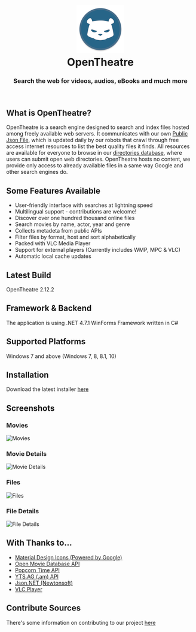 <h1 align="center">
  <img src="/opentheatre/Resources/opentheatre-logo.png" height="128" width="128" alt="Logo" />
  <br />
  OpenTheatre
</h1>

<h3 align="center">Search the web for videos, audios, eBooks and much more </h3>
<div align="center">
</div>
<br />

## What is OpenTheatre?
OpenTheatre is a search engine designed to search and index files hosted among freely available web servers. It communicates with our own [Public Json File](https://dropbox.com/sh/bqb14ty282xm9xi/AACeniqYjhq2auw3KU3oNW2Fa?dl=0), which is updated daily by our robots that crawl through free access internet resources to list the best quality files it finds. All resources are available for everyone to browse in our [directories database](https://github.com/invu/opentheatre/tree/master/api), where users can submit open web directories. OpenTheatre hosts no content, we provide only access to already available files in a same way Google and other search engines do.

## Some Features Available
- User-friendly interface with searches at lightning speed
- Multilingual support - contributions are welcome!
- Discover over one hundred thousand online files
- Search movies by name, actor, year and genre
- Collects metadeta from public APIs
- Filter files by format, host and sort alphabetically
- Packed with VLC Media Player
- Support for external players (Currently includes WMP, MPC & VLC)
- Automatic local cache updates

## Latest Build
OpenTheatre 2.12.2

## Framework & Backend
The application is using .NET 4.7.1 WinForms Framework written in C#

## Supported Platforms
Windows 7 and above (Windows 7, 8, 8.1, 10)

## Installation
Download the latest installer [here](https://github.com/invu/opentheatre-app/releases/download/0.2.12.2/OpenTheatreInstaller.exe)

## Screenshots
### Movies
![Movies](https://raw.githubusercontent.com/invu/opentheatre-app/master/screenshots/movies.png)

### Movie Details
![Movie Details](https://raw.githubusercontent.com/invu/opentheatre-app/master/screenshots/movie%20details.png)

### Files
![Files](https://raw.githubusercontent.com/invu/opentheatre-app/master/screenshots/files.png)

### File Details
![File Details](https://raw.githubusercontent.com/invu/opentheatre-app/master/screenshots/file%20details.png)

## With Thanks to...
- [Material Design Icons (Powered by Google)](https://materialdesignicons.com/)
- [Open Movie Database API](https://omdbapi.com)
- [Popcorn Time API](https://popcorntime.sh/)
- [YTS.AG (.am) API](https://yts.am/)
- [Json.NET (Newtonsoft)](https://newtonsoft.com/json)
- [VLC Player](https://videolan.org/vlc/)

## Contribute Sources
There's some information on contributing to our project [here](https://github.com/invu/opentheatre/tree/master/api)
